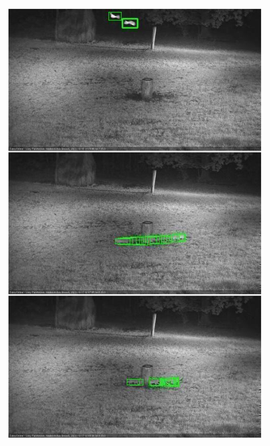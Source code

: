 ![20201016-232046-233049](in2/20201016/20201016-232046-233049_0_.jpg)
![20201017-020206-021209](in2/20201017/20201017-020206-021209_0_.jpg)
![20201017-030258-031302](in2/20201017/20201017-030258-031302_0_.jpg)
